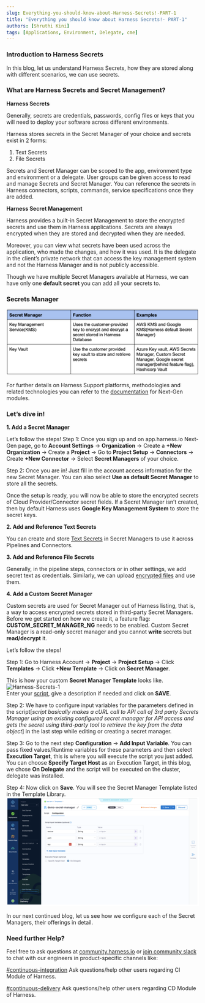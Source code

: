 ```yaml
---
slug: Everything-you-should-know-about-Harness-Secrets!-PART-1
title: "Everything you should know about Harness Secrets!- PART-1"
authors: [Shruthi Kini]
tags: [Applications, Environment, Delegate, cme]
---
```


### Introduction to Harness Secrets

In this blog, let us understand Harness Secrets, how they are stored along with different scenarios, we can use secrets. 

### What are Harness Secrets and Secret Management?

**Harness Secrets**

Generally, secrets are credentials, passwords, config files or keys that you will need to deploy your software across different environments.

Harness stores secrets in the Secret Manager of your choice and secrets exist in 2 forms:
1. Text Secrets
2. File Secrets
 
Secrets and Secret Manager can be scoped to the app, environment type and environment or a delegate. User groups can be given access to read and manage Secrets and Secret Manager. You can reference the secrets in Harness connectors, scripts, commands, service specifications once they are added.

**Harness Secret Management**

Harness provides a built-in Secret Management to store the encrypted secrets and use them in Harness applications. Secrets are always encrypted when they are stored and decrypted when they are needed.

Moreover, you can view what secrets have been used across the application, who made the changes, and how it was used. It is the delegate in the client’s private network that can access the key management system and not the Harness Manager and is not publicly accessible.

Though we have multiple Secret Managers available at Harness, we can have only one **default secret** you can add all your secrets to.
 
### Secrets Manager
![Harness-Secrets-Table](./secrets-1.png)

For further details on Harness Support platforms, methodologies and related technologies you can refer to the [documentation](https://docs.harness.io/article/1e536z41av-supported-platforms-and-technologies#sd_ks_installed_with_the_delegate) for Next-Gen modules.
 
### Let’s dive in!

**1. Add a Secret Manager**

Let’s follow the steps!
Step 1: Once you sign up and on app.harness.io Next-Gen page, go to **Account Settings** -> **Organization** -> Create a **+New Organization** -> Create a **Project** -> Go to **Project Setup** -> **Connectors** -> Create **+New Connector** -> Select **Secret Managers** of your choice.

Step 2: Once you are in! Just fill in the account access information for the new Secret Manager. You can also select **Use as default Secret Manager** to store all the secrets.

Once the setup is ready, you will now be able to store the encrypted secrets of Cloud Provider/Connector secret fields. If a Secret Manager isn’t created, then by default Harness uses **Google Key Management System** to store the secret keys.

**2. Add and Reference Text Secrets**

You can create and store [Text Secrets](https://docs.harness.io/article/osfw70e59c-add-use-text-secrets) in Secret Managers to use it across Pipelines and Connectors.

**3. Add and Reference File Secrets**

Generally, in the pipeline steps, connectors or in other settings, we add secret text as credentials. Similarly, we can upload [encrypted files](https://docs.harness.io/article/77tfo7vtea-add-file-secrets) and use them.

**4. Add a Custom Secret Manager**

Custom secrets are used for Secret Manager out of Harness listing, that is, a way to access encrypted secrets stored in third-party Secret Managers. Before we get started on how we create it, a feature flag: **CUSTOM_SECRET_MANAGER_NG** needs to be enabled. Custom Secret Manager is a read-only secret manager and you cannot **write** secrets but **read/decrypt** it. 

Let’s follow the steps!

Step 1: Go to Harness Account -> **Project** -> **Project Setup** -> Click **Templates** -> Click **+New Template** -> Click on **Secret Manager**.

This is how your custom **Secret Manager Template** looks like.
![Harness-Secrets-1](./secrets-2.png)  
Enter your [script](https://docs.harness.io/article/n41cqkjrla-create-a-secret-manager-template), give a description if needed and click on **SAVE**.

Step 2: We have to configure input variables for the parameters defined in the script[*script basically makes a cURL call to API call of 3rd party Secrets Manager using an existing configured secret manager for API access and gets the secret using third-party tool to retrieve the key from the data object*] in the last step while editing or creating a secret manager.

Step 3: Go to the next step **Configuration** -> **Add Input Variable**. You can pass fixed values/Runtime variables for these parameters and then select **Execution Target**, this is where you will execute the script you just added. You can choose **Specify Target Host** as an Execution Target, in this blog, we chose **On Delegate** and the script will be executed on the cluster, delegate was installed.

Step 4: Now click on **Save**. You will see the Secret Manager Template listed in the Template Library.
![Harness-Secrets-2](./secrets-3.png)

In our next continued blog, let us see how we configure each of the Secret Managers, their offerings in detail.

### Need further Help?

Feel free to ask questions at [community.harness.io](https://community.harness.io/c/harness/7) or [join community slack](https://join.slack.com/t/harnesscommunity/shared_invite/zt-y4hdqh7p-RVuEQyIl5Hcx4Ck8VCvzBw) to chat with our engineers in product-specific channels like:

[#continuous-integration](https://join.slack.com/t/harnesscommunity/shared_invite/zt-y4hdqh7p-RVuEQyIl5Hcx4Ck8VCvzBw) Ask questions/help other users regarding CI Module of Harness.

[#continuous-delivery](https://join.slack.com/t/harnesscommunity/shared_invite/zt-y4hdqh7p-RVuEQyIl5Hcx4Ck8VCvzBw) Ask questions/help other users regarding CD Module of Harness.

